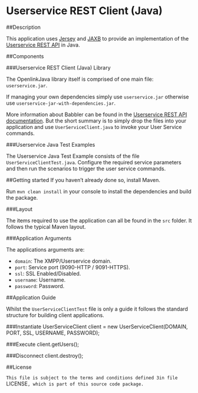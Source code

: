 # Userservice REST Client (Java)

##Description

This application uses [Jersey](https://jersey.java.net/) and [JAXB](https://jaxb.java.net/) to provide an implementation of the [Userservice REST API](https://www.igniterealtime.org/projects/openfire/plugins/userservice/readme.html) in Java.

##Components

###Userservice REST Client (Java) Library

The OpenlinkJava library itself is comprised of one main file: `userservice.jar`.

If managing your own dependencies simply use `userservice.jar` otherwise use `userservice-jar-with-dependencies.jar`.

More information about Babbler can be found in the [Userservice REST API documentation](https://www.igniterealtime.org/projects/openfire/plugins/userservice/readme.html). But the short summary is to simply drop the files into your application and use `UserServiceClient.java` to invoke your User Service commands.

###Userservice Java Test Examples

The Userservice Java Test Example consists of the file `UserServiceClientTest.java`. Configure the required service parameters and then run the scenarios to trigger the user service commands.

##Getting started
If you haven’t already done so, install Maven. 

Run `mvn clean install` in your console to install the dependencies and build the package.

###Layout

The items required to use the application can all be found in the `src` folder. It follows the typical Maven layout.

###Application Arguments

The applications arguments are:
* `domain`: The XMPP/Userservice domain.
* `port`: Service port (9090-HTTP / 9091-HTTPS).
* `ssl`: SSL Enabled/Disabled.
* `username`: Username.
* `password`: Password.


##Application Guide

Whilst the `UserServiceClientTest` file is only a guide it follows the standard structure for building client applications.

###Instantiate
	UserServiceClient client = new UserServiceClient(DOMAIN, PORT, SSL, USERNAME, PASSWORD);
	
###Execute
	client.getUsers();
	
###Disconnect
    client.destroy();

##License

`This file is subject to the terms and conditions defined 3in file `LICENSE`, which is part of this source code package.`

